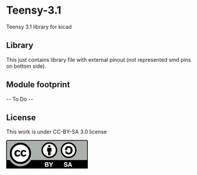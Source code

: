 # Teensy-3.1
Teensy 3.1 library for kicad

## Library

This just contains library file with external pinout (not represented smd pins on bottom side).

## Module footprint

-- To Do --

## License

This work is under CC-BY-SA 3.0 license 

![cc-by-sa License](/cc-by-sa_0.png)
